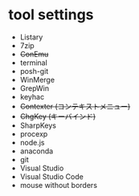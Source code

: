 # tool settings
- Listary
- 7zip
- ~~ConEmu~~
- terminal
- posh-git
- WinMerge
- GrepWin
- keyhac
- ~~Contexter (コンテキストメニュー)~~ 
- ~~ChgKey (キーバインド)~~
- SharpKeys
- procexp
- node.js
- anaconda
- git
- Visual Studio
- Visual Studio Code
- mouse without borders
